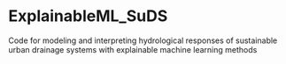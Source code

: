 # ExplainableML_SuDS
Code for modeling and interpreting hydrological responses of sustainable urban drainage systems with explainable machine learning methods
